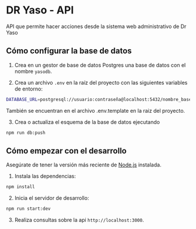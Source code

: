 # DR Yaso - API

API que permite hacer acciones desde la sistema web administrativo
de Dr Yaso

## Cómo configurar la base de datos

1. Crea en un gestor de base de datos Postgres una base de datos con el nombre `yasodb`.

2. Crea un archivo `.env` en la raíz del proyecto con las siguientes
   variables de entorno:

```bash
DATABASE_URL=postgresql://usuario:contraseña@localhost:5432/nombre_basedatos
```

También se encuentran en el archivo .env.template en la raiz del proyecto.

3. Crea o actualiza el esquema de la base de datos ejecutando

```bash
npm run db:push
```

## Cómo empezar con el desarrollo

Asegúrate de tener la versión más reciente de [Node.js](https://nodejs.org/) instalada.

1. Instala las dependencias:

```bash
npm install
```

2. Inicia el servidor de desarrollo:

```bash
npm run start:dev
```

3. Realiza consultas sobre la api `http://localhost:3000`.
